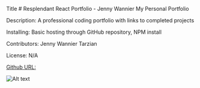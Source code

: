 Title
    # Resplendant React Portfolio - Jenny Wannier
 My Personal Portfolio

Description:
    A professional coding portfolio with links to completed projects

Installing:
    Basic hosting through GitHub repository, NPM install

Contributors:
    Jenny Wannier Tarzian

License:
    N/A

[Github URL:](https://alathea23.github.io/Coding-Portfoli0---Jenny-Wannier/)

![Alt text](images/screenshotPortfolio.png)